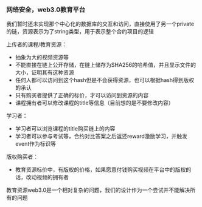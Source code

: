 ### 网络安全，web3.0教育平台

我们暂时还未实现那个中心化的数据库的交互和访问，直接使用了另一个private的链，资源表示为了string类型，用于表示整个合约项目的逻辑

上传者的课程/教育资源：
- 抽象为大的视频资源等
- 不能直接在链上公开存储，在链上储存为SHA256的哈希值，并且显示文件的大小，证明其有这种资源
- 任何人都可以访问到这个hash但是不会获得资源，也可以根据hash得到版权的承认
- 只有购买者提供了正确的标价，才可以访问到资源的内容
- 课程拥有者可以修改课程的title等信息（目前想的是不要修改内容）
  
学习者：
- 学习者可以浏览课程的title购买链上的内容
- 学习者可以参与考试等，合约对比答案之后返还reward激励学习，并触发event作为标识等

版权购买者：
- 教育资源标价中，有版权的价格，如果愿意付钱购买视频在平台中的版权的话，改动视频的拥有者
  
教育资源web3.0是一个相对复杂的问题，我们的设计作为一个尝试并不能解决所有的问题
